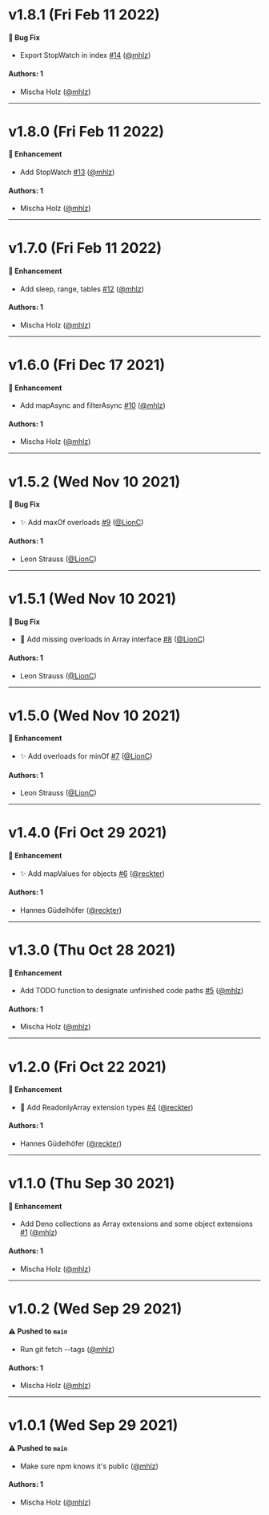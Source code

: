 # v1.8.1 (Fri Feb 11 2022)

#### 🐛 Bug Fix

- Export StopWatch in index [#14](https://github.com/opencreek/typescript-extensions/pull/14) ([@mhlz](https://github.com/mhlz))

#### Authors: 1

- Mischa Holz ([@mhlz](https://github.com/mhlz))

---

# v1.8.0 (Fri Feb 11 2022)

#### 🚀 Enhancement

- Add StopWatch [#13](https://github.com/opencreek/typescript-extensions/pull/13) ([@mhlz](https://github.com/mhlz))

#### Authors: 1

- Mischa Holz ([@mhlz](https://github.com/mhlz))

---

# v1.7.0 (Fri Feb 11 2022)

#### 🚀 Enhancement

- Add sleep, range, tables [#12](https://github.com/opencreek/typescript-extensions/pull/12) ([@mhlz](https://github.com/mhlz))

#### Authors: 1

- Mischa Holz ([@mhlz](https://github.com/mhlz))

---

# v1.6.0 (Fri Dec 17 2021)

#### 🚀 Enhancement

- Add mapAsync and filterAsync [#10](https://github.com/opencreek/typescript-extensions/pull/10) ([@mhlz](https://github.com/mhlz))

#### Authors: 1

- Mischa Holz ([@mhlz](https://github.com/mhlz))

---

# v1.5.2 (Wed Nov 10 2021)

#### 🐛 Bug Fix

- :sparkles: Add maxOf overloads [#9](https://github.com/opencreek/typescript-extensions/pull/9) ([@LionC](https://github.com/LionC))

#### Authors: 1

- Leon Strauss ([@LionC](https://github.com/LionC))

---

# v1.5.1 (Wed Nov 10 2021)

#### 🐛 Bug Fix

- :bug: Add missing overloads in Array interface [#8](https://github.com/opencreek/typescript-extensions/pull/8) ([@LionC](https://github.com/LionC))

#### Authors: 1

- Leon Strauss ([@LionC](https://github.com/LionC))

---

# v1.5.0 (Wed Nov 10 2021)

#### 🚀 Enhancement

- :sparkles: Add overloads for minOf [#7](https://github.com/opencreek/typescript-extensions/pull/7) ([@LionC](https://github.com/LionC))

#### Authors: 1

- Leon Strauss ([@LionC](https://github.com/LionC))

---

# v1.4.0 (Fri Oct 29 2021)

#### 🚀 Enhancement

- :sparkles: Add mapValues for objects [#6](https://github.com/opencreek/typescript-extensions/pull/6) ([@reckter](https://github.com/reckter))

#### Authors: 1

- Hannes Güdelhöfer ([@reckter](https://github.com/reckter))

---

# v1.3.0 (Thu Oct 28 2021)

#### 🚀 Enhancement

- Add TODO function to designate unfinished code paths [#5](https://github.com/opencreek/typescript-extensions/pull/5) ([@mhlz](https://github.com/mhlz))

#### Authors: 1

- Mischa Holz ([@mhlz](https://github.com/mhlz))

---

# v1.2.0 (Fri Oct 22 2021)

#### 🚀 Enhancement

- :bug: Add ReadonlyArray extension types [#4](https://github.com/opencreek/typescript-extensions/pull/4) ([@reckter](https://github.com/reckter))

#### Authors: 1

- Hannes Güdelhöfer ([@reckter](https://github.com/reckter))

---

# v1.1.0 (Thu Sep 30 2021)

#### 🚀 Enhancement

- Add Deno collections as Array extensions and some object extensions [#1](https://github.com/opencreek/typescript-extensions/pull/1) ([@mhlz](https://github.com/mhlz))

#### Authors: 1

- Mischa Holz ([@mhlz](https://github.com/mhlz))

---

# v1.0.2 (Wed Sep 29 2021)

#### ⚠️ Pushed to `main`

- Run git fetch --tags ([@mhlz](https://github.com/mhlz))

#### Authors: 1

- Mischa Holz ([@mhlz](https://github.com/mhlz))

---

# v1.0.1 (Wed Sep 29 2021)

#### ⚠️ Pushed to `main`

- Make sure npm knows it's public ([@mhlz](https://github.com/mhlz))

#### Authors: 1

- Mischa Holz ([@mhlz](https://github.com/mhlz))
